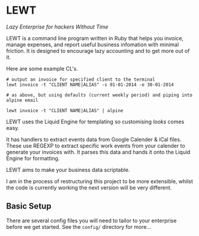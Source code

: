 LEWT
====
*Lazy Enterprise for hackers Without Time*

LEWT is a command line program written in Ruby that helps you invoice, manage expenses, and report useful business infomation with minimal friction. It is designed to encourage lazy accounting and to get more out of it.

Here are some example CL's.

```
# output an invoice for specified client to the terminal
lewt invoice -t "CLIENT NAME|ALIAS" -s 01-01-2014 -e 30-01-2014

# as above, but using defaults (current weekly period) and piping into alpine email

lewt invoice -t "CLIENT NAME|ALIAS" | alpine

```

LEWT uses the Liquid Engine for templating so customising *looks* comes easy.

It has handlers to extract events data from Google Calender & iCal files. These use REGEXP to extract specific work events from your calender to generate your invoices with. It parses this data and hands it onto the Liquid Engine for formatting.

LEWT aims to make your business data scriptable.

I am in the process of restructuring this project to be more extensible, whilst the code is currently working the next version will be very different.



## Basic Setup

There are several config files you will need to tailor to your enterprise before we get started. See the ```config/``` directory for more...






